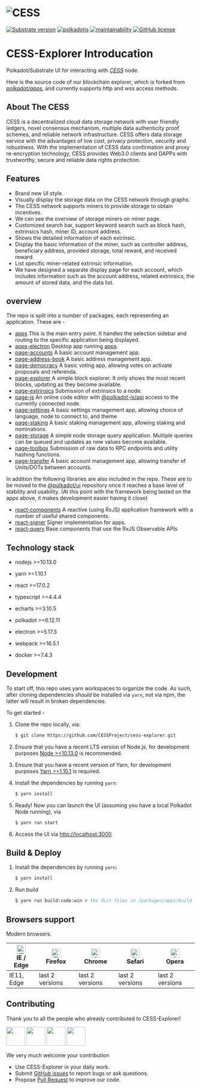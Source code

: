 # ![CESS](https://raw.githubusercontent.com/Cumulus2021/W3F-illustration/main/banner5.png)

[![Substrate version](https://img.shields.io/badge/Substrate-3.0.0-blue?logo=Parity%20Substrate)](https://substrate.dev/) 
[![polkadotjs](https://img.shields.io/badge/polkadot-js-orange?style=flat-square)](https://polkadot.js.org)
[![maintainability](https://img.shields.io/codeclimate/maintainability-percentage/polkadot-js/apps?logo=code-climate&style=flat-square)](https://codeclimate.com/github/polkadot-js/apps)
[![GitHub license](https://img.shields.io/badge/license-GPL3%2FApache2-blue)](#LICENSE)



# CESS-Explorer Introducation

Polkadot/Substrate UI for interacting with [*CESS*](https://github.com/CESSProject/cess) node.


Here is the source code of our blockchain explorer, which is forked from [*polkadot/apps*](https://github.com/polkadot-js/apps), and currently supports http and wss access methods.

## About The CESS
CESS is a decentralized cloud data storage network with user friendly ledgers, novel consensus mechanism, multiple data authenticity proof schemes, and reliable network infrastructure. CESS offers data storage service with the advantages of low cost, privacy protection, security and robustness. With the implementation of CESS data confirmation and proxy re-encryption technology, CESS provides Web3.0 clients and DAPPs with trustworthy, secure and reliable data rights protection.

## Features

- Brand new UI style.
- Visually display the storage data on the CESS network through graphs.
- The CESS network supports miners to provide storage to obtain incentives.
- We can see the overview of storage miners on miner page.
- Customized search bar, support keyword search such as block hash, extrinsics hash, miner ID, account address.
- Shows the detailed information of each extrinsic.
- Display the basic information of the miner, such as controller address, beneficiary address, provided storage, total reward, and received reward.
- List specific miner-related extrinsic information.
- We have designed a separate display page for each account, which includes information such as the account address, related extrinsics, the amount of stored data, and the data list.


## overview

The repo is split into a number of packages, each representing an application. These are -

- [apps](packages/apps/) This is the main entry point. It handles the selection sidebar and routing to the specific application being displayed.
- [apps-electron](packages/apps-electron/) Desktop app running [apps](packages/apps/).
- [page-accounts](packages/page-accounts/) A basic account management app.
- [page-address-book](packages/page-address-book/) A basic address management app.
- [page-democracy](packages/page-democracy/) A basic voting app, allowing votes on activate proposals and referenda.
- [page-explorer](packages/page-explorer/) A simple block explorer. It only shows the most recent blocks, updating as they become available.
- [page-extrinsics](packages/page-extrinsics/) Submission of extrinsics to a node.
- [page-js](packages/page-js/) An online code editor with [@polkadot-js/api](https://github.com/polkadot-js/api/tree/master/packages/api) access to the currently connected node.
- [page-settings](packages/page-settings/) A basic settings management app, allowing choice of language, node to connect to, and theme
- [page-staking](packages/page-staking/) A basic staking management app, allowing staking and nominations.
- [page-storage](packages/page-storage/) A simple node storage query application. Multiple queries can be queued and updates as new values become available.
- [page-toolbox](packages/page-toolbox/) Submission of raw data to RPC endpoints and utility hashing functions.
- [page-transfer](packages/page-transfer/) A basic account management app, allowing transfer of Units/DOTs between accounts.

In addition the following libraries are also included in the repo. These are to be moved to the [@polkadot/ui](https://github.com/polkadot-js/ui/) repository once it reaches a base level of stability and usability. (At this point with the framework being tested on the apps above, it makes development easier having it close)

- [react-components](packages/react-components/) A reactive (using RxJS) application framework with a number of useful shared components.
- [react-signer](packages/react-signer/) Signer implementation for apps.
- [react-query](packages/react-query) Base components that use the RxJS Observable APIs

## Technology stack
- nodejs >=10.13.0
- yarn   >=1.10.1
- react  >=17.0.2
- typescript  >=4.4.4
- echarts >=3.10.5
- polkadot >=6.12.11
- electron >=5.17.3
- webpack >=16.5.1

- docker >=7.4.3


## Development

To start off, this repo uses yarn workspaces to organize the code. As such, after cloning dependencies _should_ be installed via `yarn`, not via npm, the latter will result in broken dependencies.

To get started -

1. Clone the repo locally, via:
    ```bash
    $ git clone https://github.com/CESSProject/cess-explorer.git
    ```

2. Ensure that you have a recent LTS version of Node.js, for development purposes [Node >=10.13.0](https://nodejs.org/en/) is recommended.
3. Ensure that you have a recent version of Yarn, for development purposes [Yarn >=1.10.1](https://yarnpkg.com/docs/install) is required.
4. Install the dependencies by running `yarn`:
    ```bash
    $ yarn install
    ```
5. Ready! Now you can launch the UI (assuming you have a local Polkadot Node running), via 
    ```bash
    $ yarn run start
    ```
6. Access the UI via [http://localhost:3000](http://localhost:3000)

## Build & Deploy 

1. Install the dependencies by running `yarn`:
    ```bash
    $ yarn install
    ```

 2. Run build 
    ```bash
    $ yarn run build:code:win # the dist files in /packages/apps/build
    ```


## Browsers support

Modern browsers.

| [<img src="https://raw.githubusercontent.com/alrra/browser-logos/master/src/edge/edge_48x48.png" alt="IE / Edge" width="24px" height="24px" />](http://godban.github.io/browsers-support-badges/)</br>IE / Edge | [<img src="https://raw.githubusercontent.com/alrra/browser-logos/master/src/firefox/firefox_48x48.png" alt="Firefox" width="24px" height="24px" />](http://godban.github.io/browsers-support-badges/)</br>Firefox | [<img src="https://raw.githubusercontent.com/alrra/browser-logos/master/src/chrome/chrome_48x48.png" alt="Chrome" width="24px" height="24px" />](http://godban.github.io/browsers-support-badges/)</br>Chrome | [<img src="https://raw.githubusercontent.com/alrra/browser-logos/master/src/safari/safari_48x48.png" alt="Safari" width="24px" height="24px" />](http://godban.github.io/browsers-support-badges/)</br>Safari | [<img src="https://raw.githubusercontent.com/alrra/browser-logos/master/src/opera/opera_48x48.png" alt="Opera" width="24px" height="24px" />](http://godban.github.io/browsers-support-badges/)</br>Opera |
| --------- | --------- | --------- | --------- | --------- | 
|IE11, Edge| last 2 versions| last 2 versions| last 2 versions| last 2 versions

## Contributing
Thank you to all the people who already contributed to CESS-Explorer!


<a href="https://github.com/swowk"><img width="50px" src="https://avatars.githubusercontent.com/u/15166250?s=120&v=4" /></a>
<a href="https://github.com/ted-tech"><img width="50px" src="https://avatars.githubusercontent.com/u/32032991?v=4" /></a>
<a href="https://github.com/matthubin"><img width="50px" src="https://avatars.githubusercontent.com/u/7406604?v=4" /></a>
<a href="https://github.com/xfxly"><img width="50px" src="https://avatars.githubusercontent.com/u/9316508?v=4" /></a>


We very much welcome your contribution

- Use CESS-Explorer in your daily work.
- Submit [GitHub issues](https://github.com/CESSProject/cess-explorer/issues) to report bugs or ask questions.
- Propose [Pull Request](https://github.com/CESSProject/cess-explorer/pulls) to improve our code.
